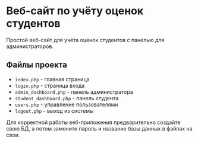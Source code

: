 ﻿# Веб-сайт по учёту оценок студентов

Простой веб-сайт для учёта оценок студентов с панелью для администраторов.

## Файлы проекта
- `index.php` - главная страница
- `login.php` - страница входа
- `admin_dashboard.php` - панель администратора
- `student_dashboard.php` - панель студента
- `users.php` - управление пользователями
- `logout.php` - выход из системы

Для корректной работы веб-приложения предварительно создайте свою БД, а потом замените пароль и название базы данных в файлах на свои.
